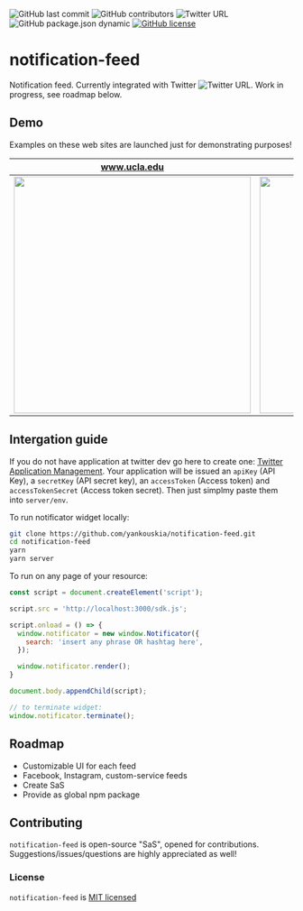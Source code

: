 ![GitHub last commit](https://img.shields.io/github/last-commit/yankouskia/notification-feed.svg) ![GitHub contributors](https://img.shields.io/github/contributors/yankouskia/notification-feed.svg) ![Twitter URL](https://img.shields.io/twitter/url/https/github.com/yankouskia/notification-feed.svg?style=social) ![GitHub package.json dynamic](https://img.shields.io/github/package-json/Keys/yankouskia/notification-feed.svg) [![GitHub license](https://img.shields.io/badge/license-MIT-blue.svg)](https://github.com/yankouskia/notification-feed/blob/master/LICENSE)

# notification-feed
Notification feed. Currently integrated with Twitter ![Twitter URL](https://img.shields.io/twitter/url/https/github.com/yankouskia/notification-feed.svg?style=social). Work in progress, see roadmap below.

## Demo

Examples on these web sites are launched just for demonstrating purposes!

www.ucla.edu           |  time.com
:-------------------------:|:-------------------------:
<img src="./resources/time.gif" data-canonical-src="./resources/time.gif" width="420" />  |  <img src="./resources/ucla.gif" data-canonical-src="./resources/ucla.gif" width="420" />


## Intergation guide

If you do not have application at twitter dev go here to create one:
[Twitter Application Management](https://apps.twitter.com/). Your application
will be issued an `apiKey` (API Key), a `secretKey` (API secret key), an `accessToken` (Access token) and `accessTokenSecret` (Access token secret). Then just simplmy paste them into `server/env`.

To run notificator widget locally:

```sh
git clone https://github.com/yankouskia/notification-feed.git
cd notification-feed
yarn
yarn server
```

To run on any page of your resource:

```js
const script = document.createElement('script');

script.src = 'http://localhost:3000/sdk.js';

script.onload = () => {
  window.notificator = new window.Notificator({
    search: 'insert any phrase OR hashtag here',
  });

  window.notificator.render();
}

document.body.appendChild(script);

// to terminate widget:
window.notificator.terminate();
```

## Roadmap

- Customizable UI for each feed
- Facebook, Instagram, custom-service feeds
- Create SaS
- Provide as global npm package


## Contributing

`notification-feed` is open-source "SaS", opened for contributions.
Suggestions/issues/questions are highly appreciated as well!


### License

`notification-feed` is [MIT licensed](https://github.com/yankouskia/notification-feed/blob/master/LICENSE)

